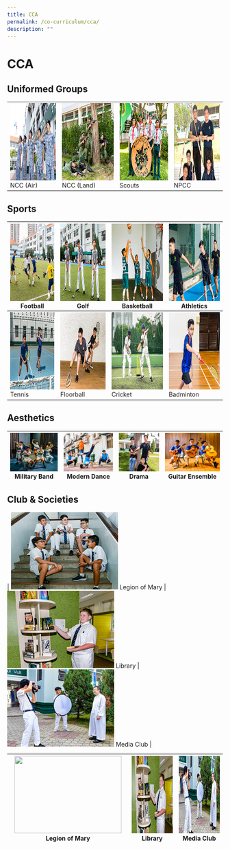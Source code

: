 ```yaml
---
title: CCA
permalink: /co-curriculum/cca/
description: ""
---
```

# CCA


## Uniformed Groups


|   |   |   |  |
| -------- | -------- | -------- | -------- | 
|  <img src="images/Ncc_1.jpg" style="width:250px; height:180px"> NCC (Air)    | <img src="images/NCC%20(land).jpg" style="width:250px; height:180px"/>  NCC (Land)    | <img src="/images/Scouts.jpg" style="width:250px; height:180px"/>  Scouts     |  <img src="/images/NPCC.jpg" style="width:250px; height:180px"/> NPCC     |    

Sports
------

<img src="/images/football.jpg" style="width:250px; height:180px"/> Football  | <img src="/images/Golf.jpg" style="width:250px; height:180px"/> Golf | <img src="/images/Basketball.jpg" style="width:250px; height:180px"/> Basketball | <img src="/images/track%20n%20Field.jpg" style="width:250px; height:180px"/> Athletics |
|-----|-----|-----|-----|
<img src="/images/tennis.jpg" style="width:250px; height:180px"/> Tennis  | <img src="/images/Squash.jpg" style="width:250px; height:180px"/> Floorball | <img src="/images/Cricket.jpg" style="width:250px; height:180px"/> Cricket | <img src="/images/Badminton.jpg" style="width:250px; height:180px"/> Badminton |

Aesthetics
----------
| <img src="images/Military%20Band.jpg" style="width:180px; height:90px"/> Military Band  | <img src="images/dance.jpg" style="width:180px; height:90px"/> Modern Dance | <img src="/images/drama.jpg" style="width:180px; height:90px"/> Drama | <img src="/images/Guitar%20Ensemble.jpg" style="width:180px; height:90px"/> Guitar Ensemble |
|-----|-----|-----|-----|

Club & Societies
----------------

| <img src="images/legion%20of%20mary.jpg" style="width:250px; height:180px"/> Legion of Mary  | <img src="/images/Library.jpg" style="width:250px; height:180px"/> Library | <img src="/images/media%20and%20design.jpg" style="width:250px; height:180px"/> Media Club |

 <img src="/images/images/legion%20of%20mary.jpg" style="width:250px; height:180px"/> Legion of Mary  | <img src="/images/Library.jpg" style="width:250px; height:180px"/> Library | <img src="/images/media%20and%20design.jpg" style="width:250px; height:180px"/> Media Club | 
|-----|-----|-----|